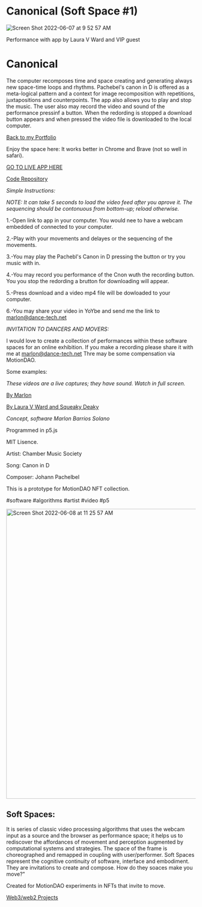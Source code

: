 # Canonical (Soft Space #1)
![Screen Shot 2022-06-07 at 9 52 57 AM](https://user-images.githubusercontent.com/90220317/172653577-22be66f2-0316-4c00-815f-b96a57509915.png)

Performance with app by Laura V Ward and VIP guest


# Canonical 
The computer recomposes time and space creating and generating always new space-time loops and rhythms. Pachebel's canon in D is offered 
as a meta-logical pattern and a context for image recomposition with repetitions, juxtapositions and counterpoints.
The app also allows you to play and stop the music. The user also may record the video and sound of the performance pressinf a button. When the redording is stopped a download button appears and when pressed the video file is downloaded to the local computer.


[Back to my Portfolio](https://marlonbarrios.github.io/)


Enjoy the space here:
It works better in Chrome and Brave (not so well in safari).

[GO TO LIVE APP HERE](https://marlonbarrios.github.io/canonical01/)


[Code Repository](https://github.com/marlonbarrios/canonical01/)

*Simple Instructions:*

*NOTE: It can take 5 seconds to load the video feed after you aprove it. The sequencing should be contonuous from bottom-up; reload otherwise.*


1.-Open link to app in your computer. You would nee to have a webcam embedded of connected to your computer.

2.-Play with your movements and delayes or the sequencing of the movements.

3.-You may play the Pachebl's Canon in D pressing the button or try you music with in.

4.-You may record you performance of the Cnon wuth the recording button. You you stop the redording a brutton for downloading will appear. 

5.-Press download and a video mp4 file will be dowloaded to your computer.

6.-You may share your video in YoYbe and send me the link to marlon@dance-tech.net

*INVITATION TO DANCERS AND MOVERS:*

I would love to create a collection of performances within these software spaces for an online exhibition.
If you make a recording please share it with me at  marlon@dance-tech.net
Thre may be some compensation via MotionDAO.


Some examples: 

*These videos are a live captures; they have sound. Watch in full screen.*


[By Marlon](https://youtu.be/7T7D8zL2ia4)

[By Laura V Ward  and Squeaky Deaky](https://youtu.be/5kKkI9k3tPs)


*Concept, software Marlon Barrios Solano*

Programmed in p5.js

MIT Lisence.

Artist: Chamber Music Society

Song: Canon in D

Composer: Johann Pachelbel

This is a prototype for MotionDAO NFT collection.

#software #algorithms #artist #video #p5

<img width="768" alt="Screen Shot 2022-06-08 at 11 25 57 AM" src="https://user-images.githubusercontent.com/90220317/172655809-80feee80-6f8d-4d82-b57c-34312657e26c.png">

## Soft Spaces:

It is series of classic video processing algorithms that uses the webcam input as a source and the browser as performance space; 
it helps us to rediscover the affordances of movement and perception augmented by computational systems and strategies. The space of
the frame is choreographed and remapped in coupling with user/performer. Soft Spaces represent the cognitive continuity of software, 
interface and embodiment. They are invitations to create and compose. How do they soaces make you move?" 

Created for MotionDAO experiments in NFTs that invite to move.

[Web3/web2 Projects](https://marlonbarrios.github.io/web3-blockchain-dev// 'CODE REPOSITORY')



